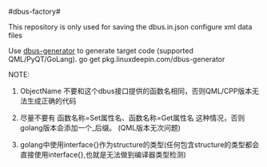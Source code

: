 #dbus-factory#

This repository is only used for saving the dbus.in.json configure xml data files

Use [dbus-generator](https://gitcafe.com/Deepin/go-dbus-generator) to generate target code (supported QML/PyQT/GoLang).
go get pkg.linuxdeepin.com/dbus-generator


NOTE:
1. ObjectName 不要和这个dbus接口提供的函数名相同，否则QML/CPP版本无法生成正确的代码
2. 尽量不要有 函数名称=Set属性名、函数名称=Get属性名  这种情况，否则golang版本会添加一个_后缀。  (QML版本无次问题)

3. golang中使用interface{}作为structure的类型(任何包含structure的类型都会直接使用interface{},也就是无法做到编译器类型检测)
